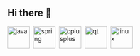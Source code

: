 ## Hi there 👋

<!--
**romanovsky1985/romanovsky1985** is a ✨ _special_ ✨ repository because its `README.md` (this file) appears on your GitHub profile.

Here are some ideas to get you started:

- 🔭 I’m currently working on ...
- 🌱 I’m currently learning ...
- 👯 I’m looking to collaborate on ...
- 🤔 I’m looking for help with ...
- 💬 Ask me about ...
- 📫 How to reach me: ...
- 😄 Pronouns: ...
- ⚡ Fun fact: ...
-->

<img src="https://cdn.jsdelivr.net/gh/devicons/devicon@latest/icons/java/java-original-wordmark.svg" title="java" width="50" height="50"/>&nbsp;
<img src="https://cdn.jsdelivr.net/gh/devicons/devicon@latest/icons/spring/spring-original.svg" title="spring" width="50" height="50"/>&nbsp;
<img src="https://cdn.jsdelivr.net/gh/devicons/devicon@latest/icons/cplusplus/cplusplus-original.svg" title="cplusplus" width="50" height="50"/>&nbsp;
<img src="https://cdn.jsdelivr.net/gh/devicons/devicon@latest/icons/qt/qt-original.svg" title="qt" width="50" height="50"/>&nbsp;
<img src="https://cdn.jsdelivr.net/gh/devicons/devicon@latest/icons/linux/linux-original.svg" title="linux" width="50" height="50"/>&nbsp;


